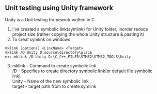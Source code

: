 ## Unit testing using Unity framework

Unity is a Unit testing framework written in C.<br>

1. I've created a symbolic link(symlink) for Unity folder, inorder reduce project size (rather copying the whole Unity structure & pasting it)<br>
2. To creat symlink on windows
```
mklink [options] <LinkName> <Target>
mklink /D Unity D:source\directory\place
ex: mklink /D Unity D:\C_C++_FILES\STM32\STM32_TOOLS\Unity
```

3.  mklink  - Command to create symbolic link<br>
    /D      - Specifies to create directory symbolic link(or default file symbolic link)<br>
    Unity   - Name of the new symbolic link<br>
    target  - target path from to create symlink<br>
